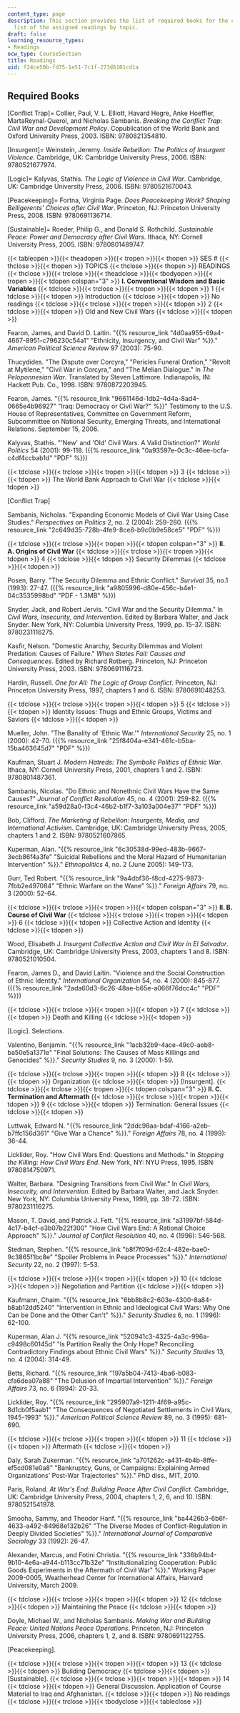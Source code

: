 ```yaml
---
content_type: page
description: This section provides the list of required books for the class and the
  list of the assigned readings by topic.
draft: false
learning_resource_types:
- Readings
ocw_type: CourseSection
title: Readings
uid: f24ce50b-fd75-1e51-7c1f-273d6101cd1a
---
```

## Required Books

\[Conflict Trap\]= Collier, Paul, V. L. Elliott, Havard Hegre, Anke Hoeffler, MartaReynal-Querol, and Nicholas Sambanis. *Breaking the Conflict Trap: Civil War and Development Policy*. Copublication of the World Bank and Oxford University Press, 2003. ISBN: 9780821354810.

\[Insurgent\]= Weinstein, Jeremy. *Inside Rebellion: The Politics of Insurgent Violence*. Cambridge, UK: Cambridge University Press, 2006. ISBN: 9780521677974.

\[Logic\]= Kalyvas, Stathis. *The Logic of Violence in Civil War*. Cambridge, UK: Cambridge University Press, 2006. ISBN: 9780521670043.

\[Peacekeeping\]= Fortna, Virginia Page. *Does Peacekeeping Work? Shaping Belligerents' Choices after Civil War*. Princeton, NJ: Princeton University Press, 2008. ISBN: 9780691136714.

\[Sustainable\]= Roeder, Philip G., and Donald S. Rothchild. *Sustainable Peace: Power and Democracy after Civil Wars*. Ithaca, NY: Cornell University Press, 2005. ISBN: 9780801489747.

{{< tableopen >}}{{< theadopen >}}{{< tropen >}}{{< thopen >}}
SES #
{{< thclose >}}{{< thopen >}}
TOPICS
{{< thclose >}}{{< thopen >}}
READINGS
{{< thclose >}}{{< trclose >}}{{< theadclose >}}{{< tbodyopen >}}{{< tropen >}}{{< tdopen colspan="3" >}}
**I. Conventional Wisdom and Basic Variables**
{{< tdclose >}}{{< trclose >}}{{< tropen >}}{{< tdopen >}}
1
{{< tdclose >}}{{< tdopen >}}
Introduction
{{< tdclose >}}{{< tdopen >}}
No readings
{{< tdclose >}}{{< trclose >}}{{< tropen >}}{{< tdopen >}}
2
{{< tdclose >}}{{< tdopen >}}
Old and New Civil Wars
{{< tdclose >}}{{< tdopen >}}

Fearon, James, and David D. Laitin. "{{% resource_link "4d0aa955-69a4-4667-8951-c796230c54a1" "Ethnicity, Insurgency, and Civil War" %}}." *American Political Science Review* 97 (2003): 75-90.

Thucydides. "The Dispute over Corcyra," "Pericles Funeral Oration," "Revolt at Mytilene," "Civil War in Corcyra," and "The Melian Dialogue." In *The Peloponnesian War*. Translated by Steven Lattimore. Indianapolis, IN: Hackett Pub. Co., 1998. ISBN: 9780872203945.

Fearon, James. "{{% resource_link "9661146d-1db2-4d4a-8ad4-0665e4b96927" "Iraq: Democracy or Civil War?" %}}" Testimony to the U.S. House of Representatives, Committee on Government Reform, Subcommittee on National Security, Emerging Threats, and International Relations. September 15, 2006.

Kalyvas, Stathis. "'New' and 'Old' Civil Wars. A Valid Distinction?" *World Politics* 54 (2001): 99-118. ({{% resource_link "0a93597e-0c3c-46ee-bcfa-c4df4ccbab1d" "PDF" %}})

{{< tdclose >}}{{< trclose >}}{{< tropen >}}{{< tdopen >}}
3
{{< tdclose >}}{{< tdopen >}}
The World Bank Approach to Civil War
{{< tdclose >}}{{< tdopen >}}

\[Conflict Trap\]

Sambanis, Nicholas. "Expanding Economic Models of Civil War Using Case Studies." *Perspectives on Politics* 2, no. 2 (2004): 259-280. ({{% resource_link "2c649d35-728b-4fe9-8ce8-b9c0b9e58ce5" "PDF" %}})

{{< tdclose >}}{{< trclose >}}{{< tropen >}}{{< tdopen colspan="3" >}}
**II. A. Origins of Civil War**
{{< tdclose >}}{{< trclose >}}{{< tropen >}}{{< tdopen >}}
4
{{< tdclose >}}{{< tdopen >}}
Security Dilemmas
{{< tdclose >}}{{< tdopen >}}

Posen, Barry. "The Security Dilemma and Ethnic Conflict." *Survival* 35, no.1 (1993): 27-47. ({{% resource_link "a9805996-d80e-456c-b4e1-04c3535998bd" "PDF - 1.3MB" %}})

Snyder, Jack, and Robert Jervis. "Civil War and the Security Dilemma." In *Civil Wars, Insecurity, and Intervention*. Edited by Barbara Walter, and Jack Snyder. New York, NY: Columbia University Press, 1999, pp. 15-37. ISBN: 9780231116275.

Kasfir, Nelson. "Domestic Anarchy, Security Dilemmas and Violent Predation: Causes of Failure." *When States Fail: Causes and Consequences*. Edited by Richard Rotberg. Princeton, NJ: Princeton University Press, 2003. ISBN: 9780691116723.

Hardin, Russell. *One for All: The Logic of Group Conflict*. Princeton, NJ: Princeton University Press, 1997, chapters 1 and 6. ISBN: 9780691048253.

{{< tdclose >}}{{< trclose >}}{{< tropen >}}{{< tdopen >}}
5
{{< tdclose >}}{{< tdopen >}}
Identity Issues: Thugs and Ethnic Groups, Victims and Saviors
{{< tdclose >}}{{< tdopen >}}

Mueller, John. "The Banality of 'Ethnic War.'" *International Security* 25, no. 1 (2000): 42-70. ({{% resource_link "25f8404a-e341-461c-b5ba-15ba463645d7" "PDF" %}})

Kaufman, Stuart J. *Modern Hatreds: The Symbolic Politics of Ethnic War*. Ithaca, NY: Cornell University Press, 2001, chapters 1 and 2. ISBN: 9780801487361.

Sambanis, Nicolas. "Do Ethnic and Nonethnic Civil Wars Have the Same Causes?" *Journal of Conflict Resolution* 45, no. 4 (2001): 259-82. ({{% resource_link "a59d28a0-f3c4-46b2-b1f7-3a103a004e37" "PDF" %}})

Bob, Clifford. *The Marketing of Rebellion: Insurgents, Media, and International Activism*. Cambridge, UK: Cambridge University Press, 2005, chapters 1 and 2. ISBN: 9780521607865.

Kuperman, Alan. "{{% resource_link "6c30538d-99ed-483b-9667-3ecb86f4a3fe" "Suicidal Rebellions and the Moral Hazard of Humanitarian Intervention" %}}." *Ethnopolitics* 4, no. 2 (June 2005): 149-173.

Gurr, Ted Robert. "{{% resource_link "9a4dbf36-f8cd-4275-9873-7fbb2e497084" "Ethnic Warfare on the Wane" %}}." *Foreign Affairs* 79, no. 3 (2000): 52-64.

{{< tdclose >}}{{< trclose >}}{{< tropen >}}{{< tdopen colspan="3" >}}
**II. B. Course of Civil War** 
{{< tdclose >}}{{< trclose >}}{{< tropen >}}{{< tdopen >}}
6
{{< tdclose >}}{{< tdopen >}}
Collective Action and Identity
{{< tdclose >}}{{< tdopen >}}

Wood, Elisabeth J. *Insurgent Collective Action and Civil War in El Salvador*. Cambridge, UK: Cambridge University Press, 2003, chapters 1 and 8. ISBN: 9780521010504.

Fearon, James D., and David Laitin. "Violence and the Social Construction of Ethnic Identity." *International Organization* 54, no. 4 (2000): 845-877. ({{% resource_link "2ada60d3-6c26-48ae-b65e-a066f76dcc4c" "PDF" %}})

{{< tdclose >}}{{< trclose >}}{{< tropen >}}{{< tdopen >}}
7
{{< tdclose >}}{{< tdopen >}}
Death and Killing
{{< tdclose >}}{{< tdopen >}}

\[Logic\]. Selections.

Valentino, Benjamin. "{{% resource_link "1acb32b9-4ace-49c0-aeb8-ba50e5a1371e" "Final Solutions: The Causes of Mass Killings and Genocides" %}}." *Security Studies* 9, no. 3 (2000): 1-59.

{{< tdclose >}}{{< trclose >}}{{< tropen >}}{{< tdopen >}}
8
{{< tdclose >}}{{< tdopen >}}
Organization
{{< tdclose >}}{{< tdopen >}}
\[Insurgent\].
{{< tdclose >}}{{< trclose >}}{{< tropen >}}{{< tdopen colspan="3" >}}
**II. C. Termination and Aftermath**
{{< tdclose >}}{{< trclose >}}{{< tropen >}}{{< tdopen >}}
9
{{< tdclose >}}{{< tdopen >}}
Termination: General Issues
{{< tdclose >}}{{< tdopen >}}

Luttwak, Edward N. "{{% resource_link "2ddc98aa-bdaf-4166-a2eb-b7ffc156d361" "Give War a Chance" %}}." *Foreign Affairs* 78, no. 4 (1999): 36-44.

Licklider, Roy. "How Civil Wars End: Questions and Methods." In *Stopping the Killing: How Civil Wars End*. New York, NY: NYU Press, 1995. ISBN: 9780814750971.

Walter, Barbara. "Designing Transitions from Civil War." In *Civil Wars, Insecurity, and Intervention*. Edited by Barbara Walter, and Jack Snyder. New York, NY: Columbia University Press, 1999, pp. 38-72. ISBN: 9780231116275.

Mason, T. David, and Patrick J. Fett. "{{% resource_link "a31997bf-584d-4c17-b4cf-e3b07b22f300" "How Civil Wars End: A Rational Choice Approach" %}}." *Journal of Conflict Resolution* 40, no. 4 (1996): 546-568.

Stedman, Stephen. "{{% resource_link "b8f7f09d-62c4-482e-bae0-9c3865f1bc8e" "Spoiler Problems in Peace Processes" %}}." *International Security* 22, no. 2 (1997): 5-53.

{{< tdclose >}}{{< trclose >}}{{< tropen >}}{{< tdopen >}}
10
{{< tdclose >}}{{< tdopen >}}
Negotiation and Partition
{{< tdclose >}}{{< tdopen >}}

Kaufmann, Chaim. "{{% resource_link "6bb8b8c2-603e-4300-8a84-b8ab12dd5240" "Intervention in Ethnic and Ideological Civil Wars: Why One Can be Done and the Other Can't" %}}." *Security Studies* 6, no. 1 (1996): 62-100.

Kuperman, Alan J. "{{% resource_link "520941c3-4325-4a3c-996a-c9498c60145d" "Is Partition Really the Only Hope? Reconciling Contradictory Findings about Ethnic Civil Wars" %}}." *Security Studies* 13, no. 4 (2004): 314-49.

Betts, Richard. "{{% resource_link "197a5b04-7413-4ba6-b083-cfa6dea07a88" "The Delusion of Impartial Intervention" %}}." *Foreign Affairs* 73, no. 6 (1994): 20-33.

Licklider, Roy. "{{% resource_link "295907a9-1211-4f69-a95c-8d1cb0f5aab1" "The Consequences of Negotiated Settlements in Civil Wars, 1945-1993" %}}." *American Political Science Review* 89, no. 3 (1995): 681-690.

{{< tdclose >}}{{< trclose >}}{{< tropen >}}{{< tdopen >}}
11
{{< tdclose >}}{{< tdopen >}}
Aftermath
{{< tdclose >}}{{< tdopen >}}

Daly, Sarah Zukerman. "{{% resource_link "a701262c-a431-4b4b-8ffe-ef5cd081e0a8" "Bankruptcy, Guns, or Campaigns: Explaining Armed Organizations' Post-War Trajectories" %}}." PhD diss., MIT, 2010.

Paris, Roland. *At War's End: Building Peace After Civil Conflict*. Cambridge, UK: Cambridge University Press, 2004, chapters 1, 2, 6, and 10. ISBN: 9780521541978.

Smooha, Sammy, and Theodor Hanf. "{{% resource_link "ba4426b3-6b6f-4633-a492-84968e132b26" "The Diverse Modes of Conflict-Regulation in Deeply Divided Societies" %}}." *International Journal of Comparative Sociology* 33 (1992): 26-47.

Alexander, Marcus, and Fotini Christia. "{{% resource_link "336b94b4-9b10-4e6a-a944-b113cc71b32e" "Institutionalizing Cooperation: Public Goods Experiments in the Aftermath of Civil War" %}}." Working Paper 2009-0005, Weatherhead Center for International Affairs, Harvard University, March 2009.

{{< tdclose >}}{{< trclose >}}{{< tropen >}}{{< tdopen >}}
12
{{< tdclose >}}{{< tdopen >}}
Maintaining the Peace
{{< tdclose >}}{{< tdopen >}}

Doyle, Michael W., and Nicholas Sambanis. *Making War and Building Peace: United Nations Peace Operations*. Princeton, NJ: Princeton University Press, 2006, chapters 1, 2, and 8. ISBN: 9780691122755.

\[Peacekeeping\].

{{< tdclose >}}{{< trclose >}}{{< tropen >}}{{< tdopen >}}
13
{{< tdclose >}}{{< tdopen >}}
Building Democracy
{{< tdclose >}}{{< tdopen >}}
\[Sustainable\].
{{< tdclose >}}{{< trclose >}}{{< tropen >}}{{< tdopen >}}
14
{{< tdclose >}}{{< tdopen >}}
General Discussion. Application of Course Material to Iraq and Afghanistan.
{{< tdclose >}}{{< tdopen >}}
No readings
{{< tdclose >}}{{< trclose >}}{{< tbodyclose >}}{{< tableclose >}}